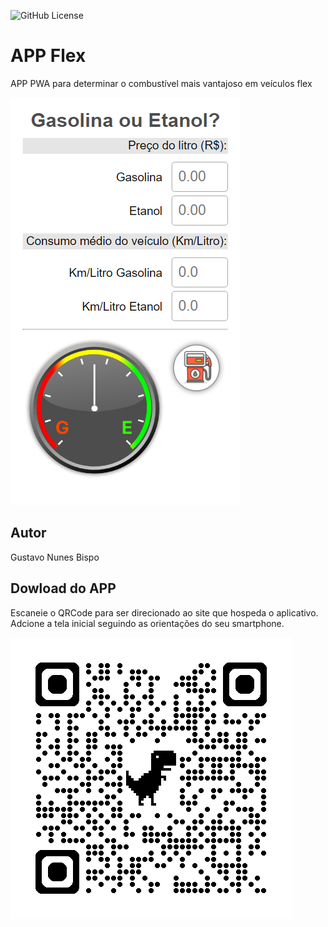 ![GitHub License](https://img.shields.io/github/license/GuNunesB/flex)

# APP Flex
APP PWA para determinar o combustível mais vantajoso em veículos flex

![](img/screenshot1.png)
## Autor
Gustavo Nunes Bispo

## Dowload do APP
Escaneie o QRCode para ser direcionado ao site que hospeda o aplicativo. Adcione a tela inicial seguindo as orientações do seu smartphone.

![](img/qrcode_flex.png)
